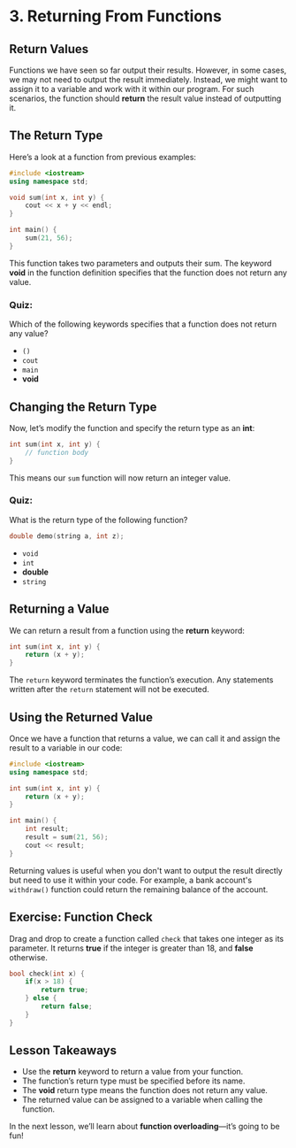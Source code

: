 # 3. Returning From Functions

## Return Values
Functions we have seen so far output their results. However, in some cases, we may not need to output the result immediately. Instead, we might want to assign it to a variable and work with it within our program. For such scenarios, the function should **return** the result value instead of outputting it.

## The Return Type
Here’s a look at a function from previous examples:

```cpp
#include <iostream>
using namespace std;

void sum(int x, int y) {
    cout << x + y << endl;
}

int main() {
    sum(21, 56);
}
```

This function takes two parameters and outputs their sum. The keyword **void** in the function definition specifies that the function does not return any value.

### Quiz: 
Which of the following keywords specifies that a function does not return any value?
- `()`
- `cout`
- `main`
- **void**

## Changing the Return Type
Now, let’s modify the function and specify the return type as an **int**:

```cpp
int sum(int x, int y) {
    // function body
}
```

This means our `sum` function will now return an integer value.

### Quiz:
What is the return type of the following function?

```cpp
double demo(string a, int z);
```

- `void`
- `int`
- **double**
- `string`

## Returning a Value
We can return a result from a function using the **return** keyword:

```cpp
int sum(int x, int y) {
    return (x + y);
}
```

The `return` keyword terminates the function’s execution. Any statements written after the `return` statement will not be executed.

## Using the Returned Value
Once we have a function that returns a value, we can call it and assign the result to a variable in our code:

```cpp
#include <iostream>
using namespace std;

int sum(int x, int y) {
    return (x + y);
}

int main() {
    int result;
    result = sum(21, 56);
    cout << result;
}
```

Returning values is useful when you don't want to output the result directly but need to use it within your code. For example, a bank account's `withdraw()` function could return the remaining balance of the account.

## Exercise: Function Check

Drag and drop to create a function called `check` that takes one integer as its parameter. It returns **true** if the integer is greater than 18, and **false** otherwise.

```cpp
bool check(int x) {
    if(x > 18) {
        return true;
    } else {
        return false;
    }
}
```

## Lesson Takeaways
- Use the **return** keyword to return a value from your function.
- The function’s return type must be specified before its name.
- The **void** return type means the function does not return any value.
- The returned value can be assigned to a variable when calling the function.

In the next lesson, we’ll learn about **function overloading**—it’s going to be fun!